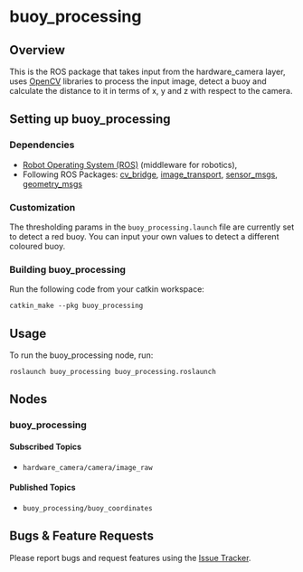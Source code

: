 # buoy_processing

## Overview

This is the ROS package that takes input from the hardware_camera layer, uses [OpenCV](https://opencv.org/) libraries to process the input image, detect a buoy and calculate the distance to it in terms of x, y and z with respect to the camera.

## Setting up buoy_processing

### Dependencies

- [Robot Operating System (ROS)](http://wiki.ros.org) (middleware for robotics),
- Following ROS Packages: [cv_bridge](http://wiki.ros.org/cv_bridge), [image_transport](wiki.ros.org/image_transport), [sensor_msgs](http://wiki.ros.org/sensor_msgs), [geometry_msgs](http://wiki.ros.org/geometry_msgs)

### Customization

The thresholding params in the `buoy_processing.launch` file are currently set to detect a red buoy. You can input your own values to detect a different coloured buoy.

### Building buoy_processing

Run the following code from your catkin workspace:
```
catkin_make --pkg buoy_processing
```

## Usage

To run the buoy_processing node, run:
```
roslaunch buoy_processing buoy_processing.roslaunch
```

## Nodes

### buoy_processing

#### Subscribed Topics

- `hardware_camera/camera/image_raw`

#### Published Topics

- `buoy_processing/buoy_coordinates`

## Bugs & Feature Requests

Please report bugs and request features using the [Issue Tracker](https://github.com/AUV-IITK/fourtran/issues).
